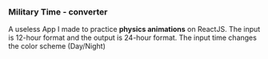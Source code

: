 ### Military Time - converter

  A useless App I made to practice **physics animations** on ReactJS. The input is 12-hour format and the output is 24-hour format. The input time changes the color scheme (Day/Night)
